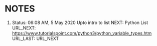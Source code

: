 # NOTES

1.  Status: 06:08 AM, 5 May 2020
    Upto intro to list 
    NEXT: Python List
    URL_NEXT: https://www.tutorialspoint.com/python3/python_variable_types.htm
    URL_LAST: URL_NEXT

